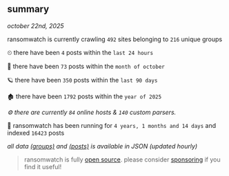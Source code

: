 
## summary
_october 22nd, 2025_

ransomwatch is currently crawling `492` sites belonging to `216` unique groups

⏲ there have been `4` posts within the `last 24 hours`

🦈 there have been `73` posts within the `month of october`

🪐 there have been `350` posts within the `last 90 days`

🏚 there have been `1792` posts within the `year of 2025`

_⚙️ there are currently `84` online hosts & `140` custom parsers._

🦕 ransomwatch has been running for `4 years, 1 months and 14 days` and indexed `16423` posts

_all data  [(groups)](http://ransomwhat.telemetry.ltd/groups) and [(posts)](http://ransomwhat.telemetry.ltd/posts) is available in JSON (updated hourly)_

> ransomwatch is fully [open source](https://github.com/joshhighet/ransomwatch#ransomwatch--). please consider [sponsoring](https://github.com/sponsors/joshhighet) if you find it useful!
